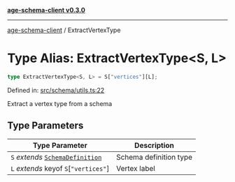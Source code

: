 [**age-schema-client v0.3.0**](../index.md)

***

[age-schema-client](../index.md) / ExtractVertexType

# Type Alias: ExtractVertexType\<S, L\>

```ts
type ExtractVertexType<S, L> = S["vertices"][L];
```

Defined in: [src/schema/utils.ts:22](https://github.com/standardbeagle/ageSchemaClient/blob/main/src/schema/utils.ts#L22)

Extract a vertex type from a schema

## Type Parameters

| Type Parameter | Description |
| ------ | ------ |
| `S` *extends* [`SchemaDefinition`](../interfaces/SchemaDefinition.md) | Schema definition type |
| `L` *extends* keyof `S`\[`"vertices"`\] | Vertex label |
